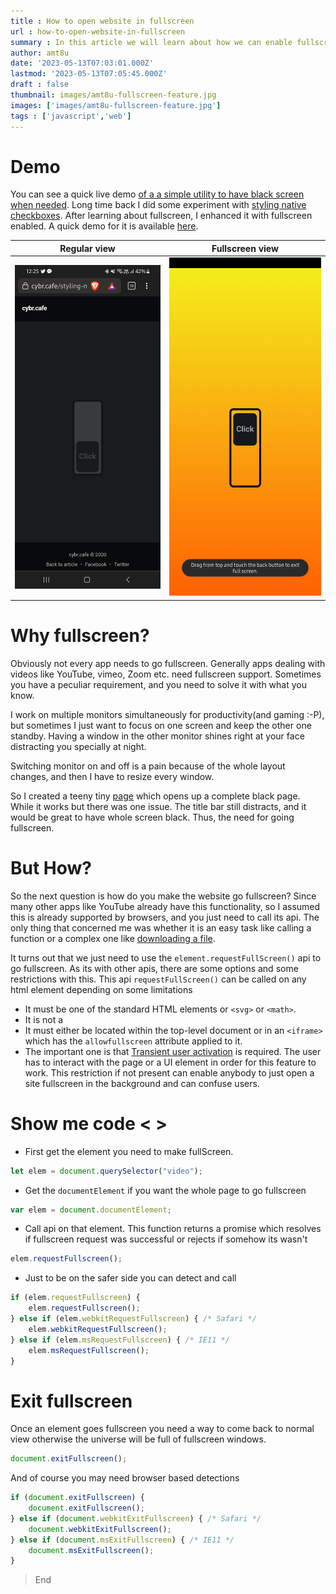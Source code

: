 ```yaml
---
title : How to open website in fullscreen
url : how-to-open-website-in-fullscreen
summary : In this article we will learn about how we can enable fullscreen in a web app. We will also learn its side effects and issues.
author: amt8u
date: '2023-05-13T07:03:01.000Z'
lastmod: '2023-05-13T07:05:45.000Z'
draft : false
thumbnail: images/amt8u-fullscreen-feature.jpg
images: ['images/amt8u-fullscreen-feature.jpg']
tags : ['javascript','web']
---
```


# Demo
You can see a quick live demo [of a a simple utility to have black screen when needed](https://cybr.cafe/black/). Long time back I did some experiment with [styling native checkboxes](https://cybercafe.dev/styling-native-html-checkbox/). After learning about fullscreen, I enhanced it with fullscreen enabled. A quick demo for it is available [here](https://cybr.cafe/styling-native-checkbox/).

| Regular view                             | Fullscreen view                                     |
|------------------------------------------|-----------------------------------------------------|
| ![Regular Screen](./images/checkbox.png) | ![Regular Screen](./images/checkbox-fullscreen.png) |

# Why fullscreen?
Obviously not every app needs to go fullscreen. Generally apps dealing with videos like YouTube, vimeo, Zoom etc. need fullscreen support. Sometimes you have a peculiar requirement, and you need to solve it with what you know.

I work on multiple monitors simultaneously for productivity(and gaming :-P), but sometimes I just want to focus on one screen and keep the other one standby. Having a window in the other monitor shines right at your face distracting you specially at night.

Switching monitor on and off is a pain because of the whole layout changes, and then I have to resize every window.

So I created a teeny tiny [page](https://cybr.cafe/black) which opens up a complete black page. While it works but there was one issue. The title bar still distracts, and it would be great to have whole screen black. Thus, the need for going fullscreen.

# But How?
So the next question is how do you make the website go fullscreen? Since many other apps like YouTube already have this functionality, so I assumed this is already supported by browsers, and you just need to call its api. The only thing that concerned me was whether it is an easy task like calling a function or a complex one like [downloading a file](https://cybercafe.dev/complete-guide-to-file-download-in-browsers/).

It turns out that we just need to use the `element.requestFullScreen()` api to go fullscreen. As its with other apis, there are some options and some restrictions with this.
This api `requestFullScreen()` can be called on any html element depending on some limitations

* It must be one of the standard HTML elements or `<svg>` or `<math>`.
* It is not a <dialog> element.
* It must either be located within the top-level document or in an `<iframe>` which has the `allowfullscreen` attribute applied to it.
* The important one is that [Transient user activation](https://developer.mozilla.org/en-US/docs/Web/Security/User_activation) is required. The user has to interact with the page or a UI element in order for this feature to work. This restriction if not present can enable anybody to just open a site fullscreen in the background and can confuse users.

# Show me code < >

* First get the element you need to make fullScreen.
```javascript
let elem = document.querySelector("video");
```

* Get the `documentElement` if you want the whole page to go fullscreen
```javascript
var elem = document.documentElement;
```

* Call api on that element. This function returns a promise which resolves if fullscreen request was successful or rejects if somehow its wasn't
```javascript
elem.requestFullscreen();
```

* Just to be on the safer side you can detect and call
```javascript
if (elem.requestFullscreen) {
	elem.requestFullscreen();
} else if (elem.webkitRequestFullscreen) { /* Safari */
	elem.webkitRequestFullscreen();
} else if (elem.msRequestFullscreen) { /* IE11 */
	elem.msRequestFullscreen();
}
```

# Exit fullscreen
Once an element goes fullscreen you need a way to come back to normal view otherwise the universe will be full of fullscreen windows.

```javascript
document.exitFullscreen();
```

And of course you may need browser based detections
```javascript
if (document.exitFullscreen) {
	document.exitFullscreen();
} else if (document.webkitExitFullscreen) { /* Safari */
	document.webkitExitFullscreen();
} else if (document.msExitFullscreen) { /* IE11 */
	document.msExitFullscreen();
}
```


> End
